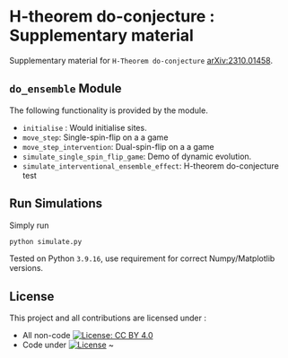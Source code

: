 # H-theorem do-conjecture : Supplementary material   

Supplementary material for `H-Theorem do-conjecture` [arXiv:2310.01458](https://arxiv.org/abs/2310.01458). 

## `do_ensemble` Module

The following functionality is provided by the module.

* `initialise` : Would initialise sites.
* `move_step`: Single-spin-flip on a a game
* `move_step_intervention`: Dual-spin-flip on a a game
* `simulate_single_spin_flip_game`: Demo of dynamic evolution.
* `simulate_interventional_ensemble_effect`: H-theorem do-conjecture test

## Run Simulations

Simply run 

```Python
python simulate.py
```

Tested on Python `3.9.16`, use requirement for correct Numpy/Matplotlib versions.

## License

This project and all contributions are licensed under :
* All non-code  [![License: CC BY 4.0](https://i.creativecommons.org/l/by/4.0/88x31.png)](https://creativecommons.org/licenses/by/4.0/)
* Code under [![License](https://img.shields.io/badge/License-Apache_2.0-blue.svg)](https://opensource.org/licenses/Apache-2.0)
~                                                                                                                                  
